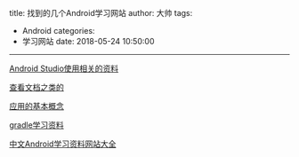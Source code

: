 title: 找到的几个Android学习网站
author: 大帅
tags:
  - Android
categories:
  - 学习网站
date: 2018-05-24 10:50:00
---
[Android Studio使用相关的资料](http://ask.android-studio.org/?/explore/sort_type-new__category-7__day-0__page-2)

[查看文档之类的](https://developers.google.cn/products/)

[应用的基本概念](https://developers.google.cn/android/for-all/vocab-words/)

[gradle学习资料](http://ask.android-studio.org/?/explore/sort_type-new__category-7__day-0__page-2)

[中文Android学习资料网站大全](http://www.androiddevtools.cn/index.html)